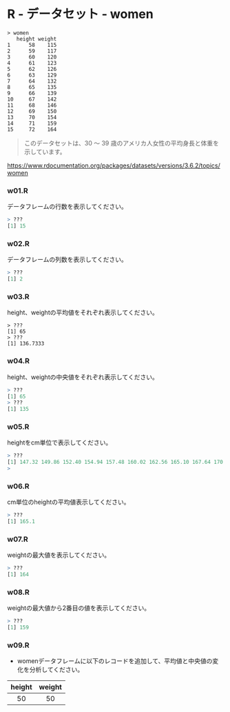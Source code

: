 # R - データセット - women

```
> women
   height weight
1      58    115
2      59    117
3      60    120
4      61    123
5      62    126
6      63    129
7      64    132
8      65    135
9      66    139
10     67    142
11     68    146
12     69    150
13     70    154
14     71    159
15     72    164
```

> このデータセットは、30 ～ 39 歳のアメリカ人女性の平均身長と体重を示しています。

https://www.rdocumentation.org/packages/datasets/versions/3.6.2/topics/women

### w01.R

データフレームの行数を表示してください。

```r
> ???
[1] 15
```

### w02.R

データフレームの列数を表示してください。

```r
> ???
[1] 2
```

### w03.R

height、weightの平均値をそれぞれ表示してください。

```
> ???
[1] 65
> ???
[1] 136.7333
```

### w04.R

height、weightの中央値をそれぞれ表示してください。

```r
> ???
[1] 65
> ???
[1] 135
```

### w05.R

heightをcm単位で表示してください。

```r
> ???
[1] 147.32 149.86 152.40 154.94 157.48 160.02 162.56 165.10 167.64 170.18 172.72 175.26 177.80 180.34 182.88
> 
```

### w06.R

cm単位のheightの平均値表示してください。

```r
> ???
[1] 165.1
```

### w07.R

weightの最大値を表示してください。

```r
> ???
[1] 164
```

### w08.R

weightの最大値から2番目の値を表示してください。

```r
> ???
[1] 159
```

### w09.R

* womenデータフレームに以下のレコードを追加して、平均値と中央値の変化を分析してください。

|height|weight|
|:--:|:--:|
|50|50|

